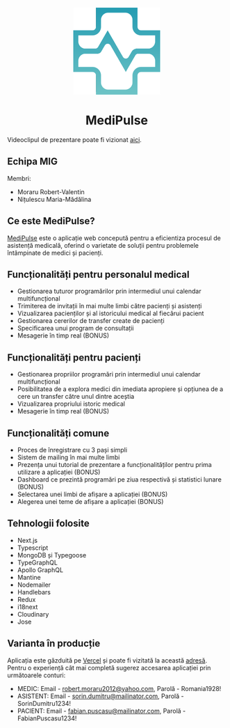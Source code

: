 <p align="center">
  <a href="https://medipulse.vercel.app/">
    <img src="https://github.com/Frostyezz/medipulse/blob/main/public/images/logos/logo_white.svg?raw=true" style="width: 200px" alt="MediPulse logo"/>
  </a>
</p>

<h1 align="center">MediPulse</h1>

Videoclipul de prezentare poate fi vizionat [aici](https://youtu.be/L58H5ctJDt8).

## Echipa MIG

Membri:

- Moraru Robert-Valentin
- Nițulescu Maria-Mădălina

## Ce este MediPulse?

[MediPulse](https://medipulse.vercel.app/) este o aplicație web concepută pentru a eficientiza procesul de asistență medicală, oferind o varietate de soluții pentru problemele întâmpinate de medici și pacienți.

## Funcționalități pentru personalul medical

- Gestionarea tuturor programărilor prin intermediul unui calendar multifuncțional
- Trimiterea de invitații în mai multe limbi către pacienți și asistenți
- Vizualizarea pacienților și al istoricului medical al fiecărui pacient
- Gestionarea cererilor de transfer create de pacienți
- Specificarea unui program de consultații
- Mesagerie în timp real (BONUS)

## Funcționalități pentru pacienți

- Gestionarea propriilor programări prin intermediul unui calendar multifuncțional
- Posibilitatea de a explora medici din imediata apropiere și opțiunea de a cere un transfer către unul dintre aceștia
- Vizualizarea propriului istoric medical
- Mesagerie în timp real (BONUS)

## Funcționalități comune

- Proces de înregistrare cu 3 pași simpli
- Sistem de mailing în mai multe limbi
- Prezența unui tutorial de prezentare a funcționalităților pentru prima utilizare a aplicației (BONUS)
- Dashboard ce prezintă programări pe ziua respectivă și statistici lunare (BONUS)
- Selectarea unei limbi de afișare a aplicației (BONUS)
- Alegerea unei teme de afișare a aplicației (BONUS)

## Tehnologii folosite

- Next.js
- Typescript
- MongoDB și Typegoose
- TypeGraphQL
- Apollo GraphQL
- Mantine
- Nodemailer
- Handlebars
- Redux
- i18next
- Cloudinary
- Jose

## Varianta în producție

Aplicația este găzduită pe [Vercel](https://vercel.com/) și poate fi vizitată la această [adresă](https://medipulse.vercel.app/). Pentru o experiență cât mai completă sugerez accesarea aplicației prin următoarele conturi:

- MEDIC: Email - robert.moraru2012@yahoo.com, Parolă - Romania1928!
- ASISTENT: Email - sorin.dumitru@mailinator.com, Parolă - SorinDumitru1234!
- PACIENT: Email - fabian.puscasu@mailinator.com, Parolă - FabianPuscasu1234!
